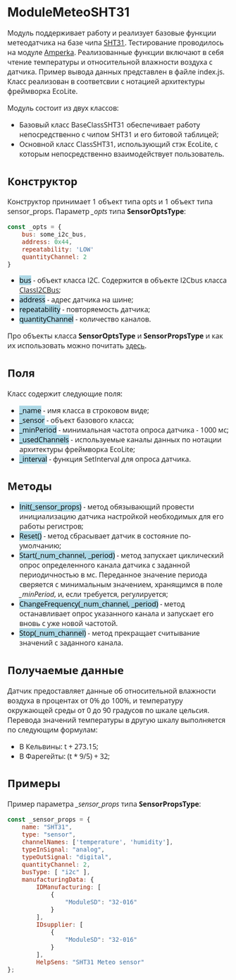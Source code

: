 # ModuleMeteoSHT31
<div style = "font-family: Open sans; font-size: 16px">

Модуль поддерживает работу и реализует базовые функции метеодатчика на базе чипа [SHT31](http://wiki.amperka.ru/_media/%D0%BF%D1%80%D0%BE%D0%B4%D1%83%D0%BA%D1%82%D1%8B:troyka-meteo-sensor:sht31_datasheet.pdf). Тестирование проводилось на модуле [Amperka](https://amperka.ru/product/troyka-meteo-sensor). Реализованные функции включают в себя чтение температуры и относительной влажности воздуха с датчика. Пример вывода данных представлен в файле index.js. Класс реализован в соответсвии с нотацией архитектуры фреймворка EcoLite.

Модуль состоит из двух классов:
- Базовый класс BaseClassSHT31 обеспечивает работу непосредственно с чипом SHT31 и его битовой таблицей;
- Основной класс ClassSHT31, использующий стэк EcoLite, с которым непосредственно взаимодействует пользователь.

## Конструктор
Конструктор принимает 1 объект типа opts и 1 объект типа sensor_props.
Параметр *_opts* типа **SensorOptsType**:
```js
const _opts = {
    bus: some_i2c_bus,
    address: 0x44,
    repeatability: 'LOW'
    quantityChannel: 2
}
```
- <mark style="background-color: lightblue">bus</mark> - объект класса I2C. Содержится в объекте I2Cbus класса [ClassI2CBus](https://github.com/AlexGlgr/ModuleBaseI2CBus/blob/fork-Alexander/README.md);
- <mark style="background-color: lightblue">address</mark> - адрес датчика на шине;
- <mark style="background-color: lightblue">repeatability</mark> - повторяемость датчика;
- <mark style="background-color: lightblue">quantityChannel</mark> - количество каналов.

Про объекты класса **SensorOptsType** и **SensorPropsType** и как их использовать можно почитать [здесь](https://github.com/Nicktonious/ModuleSensorArchitecture/blob/main/README.md).

## Поля
Класс содержит следующие поля:
- <mark style="background-color: lightblue">_name</mark> - имя класса в строковом виде;
- <mark style="background-color: lightblue">_sensor</mark> - объект базового класса;
- <mark style="background-color: lightblue">_minPeriod</mark> - минимальная частота опроса датчика - 1000 мс;
- <mark style="background-color: lightblue">_usedChannels</mark> - используемые каналы данных по нотации архитектуры фреймворка EcoLite;
- <mark style="background-color: lightblue">_interval</mark> - функция SetInterval для опроса датчика.

## Методы
- <mark style="background-color: lightblue">Init(_sensor_props)</mark> - метод обязывающий провести инициализацию датчика настройкой необходимых для его работы регистров;
- <mark style="background-color: lightblue">Reset()</mark> - метод сбрасывает датчик в состояние по-умолчанию;
- <mark style="background-color: lightblue">Start(_num_channel, _period)</mark> - метод запускает циклический опрос определенного канала датчика с заданной периодичностью в мс. Переданное значение периода сверяется с минимальным значением, хранящимся в поле *_minPeriod*, и, если требуется, регулируется;
- <mark style="background-color: lightblue">ChangeFrequency(_num_channel, _period)</mark> - метод останавливает опрос указанного канала и запускает его вновь с уже новой частотой.
- <mark style="background-color: lightblue">Stop(_num_channel)</mark> - метод прекращает считывание значений с заданного канала.

## Получаемые данные
Датчик предоставляет данные об относительной влажности воздуха в процентах от 0% до 100%, и температуру окружающей среды от 0 до 90 градусов по шкале цельсия. Перевода значений температуры в другую шкалу выполняется по следующим формулам:
- В Кельвины: t + 273.15;
- В Фарегейты: (t * 9/5) + 32;


## Примеры
Пример параметра *_sensor_props* типа **SensorPropsType**: 
```js
const _sensor_props = {
    name: "SHT31",
    type: "sensor",
    channelNames: ['temperature', 'humidity'],
    typeInSignal: "analog",
    typeOutSignal: "digital",
    quantityChannel: 2,
    busType: [ "i2c" ],
    manufacturingData: {
        IDManufacturing: [
            {
                "ModuleSD": "32-016"
            }
        ],
        IDsupplier: [
            {
                "ModuleSD": "32-016"
            }
        ],
        HelpSens: "SHT31 Meteo sensor"
};
```
</div>